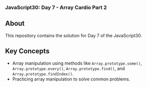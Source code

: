 
### JavaScript30: Day 7 - Array Cardio Part 2


## About
This repository contains the solution for Day 7 of the JavaScript30.

## Key Concepts
- Array manipulation using methods like `Array.prototype.some()`, `Array.prototype.every()`, `Array.prototype.find()`, and `Array.prototype.findIndex()`.
- Practicing array manipulation to solve common problems.



